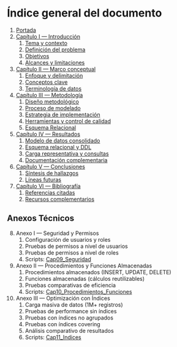 # Índice general del documento

1. [Portada](portada.md)
2. [Capítulo I — Introducción](capitulo-1-introduccion.md)
   1. [Tema y contexto](capitulo-1-introduccion.md#tema-y-contexto)
   2. [Definición del problema](capitulo-1-introduccion.md#definición-del-problema)
   3. [Objetivos](capitulo-1-introduccion.md#objetivos)
   4. [Alcances y limitaciones](capitulo-1-introduccion.md#alcances-y-limitaciones)
3. [Capítulo II — Marco conceptual](capitulo-2-marco-conceptual.md)
   1. [Enfoque y delimitación](capitulo-2-marco-conceptual.md#21-enfoque-y-delimitación-del-problema)
   2. [Conceptos clave](capitulo-2-marco-conceptual.md#22-conceptos-clave)
   3. [Terminología de datos](capitulo-2-marco-conceptual.md#23-terminología-de-datos)
4. [Capítulo III — Metodología](capitulo-3-metodologia.md)
   1. [Diseño metodológico](capitulo-3-metodologia.md#diseño-metodológico)
   2. [Proceso de modelado](capitulo-3-metodologia.md#proceso-de-modelado)
   3. [Estrategia de implementación](capitulo-3-metodologia.md#estrategia-de-implementación)
   4. [Herramientas y control de calidad](capitulo-3-metodologia.md#herramientas-y-control-de-calidad)
   5. [Esquema Relacional](capitulo-3-metodologia.md#esquema-relacional)
5. [Capítulo IV — Resultados](capitulo-4-resultados.md)
   1. [Modelo de datos consolidado](capitulo-4-resultados.md#modelo-de-datos-consolidado)
   2. [Esquema relacional y DDL](capitulo-4-resultados.md#esquema-relacional-y-ddl)
   3. [Carga representativa y consultas](capitulo-4-resultados.md#carga-representativa-y-consultas)
   4. [Documentación complementaria](capitulo-4-resultados.md#documentación-complementaria)
6. [Capítulo V — Conclusiones](capitulo-5-conclusiones.md)
   1. [Síntesis de hallazgos](capitulo-5-conclusiones.md#síntesis-de-hallazgos)
   2. [Líneas futuras](capitulo-5-conclusiones.md#líneas-futuras)
7. [Capítulo VI — Bibliografía](capitulo-6-bibliografia.md)
   1. [Referencias citadas](capitulo-6-bibliografia.md#referencias-citadas)
   2. [Recursos complementarios](capitulo-6-bibliografia.md#recursos-complementarios)

## Anexos Técnicos

8. Anexo I — Seguridad y Permisos
   1. Configuración de usuarios y roles
   2. Pruebas de permisos a nivel de usuarios
   3. Pruebas de permisos a nivel de roles
   4. Scripts: [Cap09_Seguridad](../scripts/Cap09_Seguridad/)
9. Anexo II — Procedimientos y Funciones Almacenadas
   1. Procedimientos almacenados (INSERT, UPDATE, DELETE)
   2. Funciones almacenadas (cálculos reutilizables)
   3. Pruebas comparativas de eficiencia
   4. Scripts: [Cap10_Procedimientos_Funciones](../scripts/Cap10_Procedimientos_Funciones/)
10. Anexo III — Optimización con Índices
    1. Carga masiva de datos (1M+ registros)
    2. Pruebas de performance sin índices
    3. Pruebas con índices no agrupados
    4. Pruebas con índices covering
    5. Análisis comparativo de resultados
    6. Scripts: [Cap11_Indices](../scripts/Cap11_Indices/)
